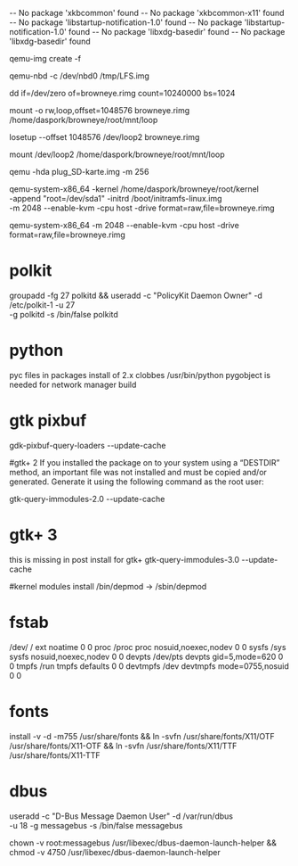 


--   No package 'xkbcommon' found
--   No package 'xkbcommon-x11' found
--   No package 'libstartup-notification-1.0' found
--   No package 'libstartup-notification-1.0' found
--   No package 'libxdg-basedir' found
--   No package 'libxdg-basedir' found












qemu-img create -f <fmt> <image filename> <size of disk>

qemu-nbd -c /dev/nbd0 /tmp/LFS.img

dd if=/dev/zero of=browneye.rimg count=10240000 bs=1024

mount -o rw,loop,offset=1048576 browneye.rimg /home/daspork/browneye/root/mnt/loop

losetup --offset 1048576 /dev/loop2 browneye.rimg

mount /dev/loop2 /home/daspork/browneye/root/mnt/loop


qemu -hda plug_SD-karte.img -m 256


qemu-system-x86_64 -kernel /home/daspork/browneye/root/kernel\
  -append "root=/dev/sda1" -initrd /boot/initramfs-linux.img \
  -m 2048 --enable-kvm -cpu host -drive format=raw,file=browneye.rimg
  
qemu-system-x86_64 -m 2048 --enable-kvm -cpu host -drive format=raw,file=browneye.rimg


# polkit
groupadd -fg 27 polkitd &&
useradd -c "PolicyKit Daemon Owner" -d /etc/polkit-1 -u 27 \
        -g polkitd -s /bin/false polkitd


# python
pyc files in packages
install of 2.x clobbes /usr/bin/python
pygobject is needed for network manager build


# gtk pixbuf
gdk-pixbuf-query-loaders --update-cache


#gtk+ 2
 If you installed the package on to your system using a “DESTDIR” method, an important file was not installed and must be copied and/or generated. Generate it using the following command as the root user:

gtk-query-immodules-2.0 --update-cache


# gtk+ 3
this is missing in post install for gtk+
gtk-query-immodules-3.0 --update-cache

#kernel modules install
/bin/depmod -> /sbin/depmod

# fstab
/dev/          /            ext      noatime             0     0
proc           /proc        proc     nosuid,noexec,nodev 0     0
sysfs          /sys         sysfs    nosuid,noexec,nodev 0     0
devpts         /dev/pts     devpts   gid=5,mode=620      0     0
tmpfs          /run         tmpfs    defaults            0     0
devtmpfs       /dev         devtmpfs mode=0755,nosuid    0     0


# fonts
install -v -d -m755 /usr/share/fonts                               &&
ln -svfn /usr/share/fonts/X11/OTF /usr/share/fonts/X11-OTF &&
ln -svfn /usr/share/fonts/X11/TTF /usr/share/fonts/X11-TTF



# dbus
useradd -c "D-Bus Message Daemon User" -d /var/run/dbus \
        -u 18 -g messagebus -s /bin/false messagebus
        
        
chown -v root:messagebus /usr/libexec/dbus-daemon-launch-helper &&
chmod -v      4750       /usr/libexec/dbus-daemon-launch-helper


